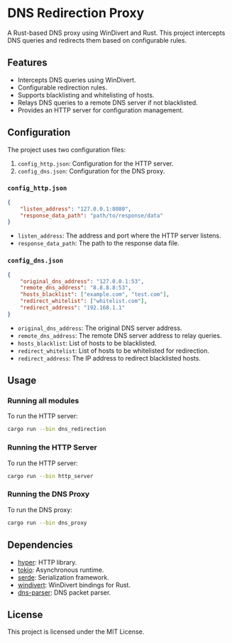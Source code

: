 # DNS Redirection Proxy

A Rust-based DNS proxy using WinDivert and Rust. This project intercepts DNS queries and redirects them based on configurable rules.

## Features

- Intercepts DNS queries using WinDivert.
- Configurable redirection rules.
- Supports blacklisting and whitelisting of hosts.
- Relays DNS queries to a remote DNS server if not blacklisted.
- Provides an HTTP server for configuration management.

## Configuration

The project uses two configuration files:

1. `config_http.json`: Configuration for the HTTP server.
2. `config_dns.json`: Configuration for the DNS proxy.

### `config_http.json`

```json
{
    "listen_address": "127.0.0.1:8080",
    "response_data_path": "path/to/response/data"
}
```

- `listen_address`: The address and port where the HTTP server listens.
- `response_data_path`: The path to the response data file.

### `config_dns.json`

```json
{
    "original_dns_address": "127.0.0.1:53",
    "remote_dns_address": "8.8.8.8:53",
    "hosts_blacklist": ["example.com", "test.com"],
    "redirect_whitelist": ["whitelist.com"],
    "redirect_address": "192.168.1.1"
}
```

- `original_dns_address`: The original DNS server address.
- `remote_dns_address`: The remote DNS server address to relay queries.
- `hosts_blacklist`: List of hosts to be blacklisted.
- `redirect_whitelist`: List of hosts to be whitelisted for redirection.
- `redirect_address`: The IP address to redirect blacklisted hosts.

## Usage

### Running all modules

To run the HTTP server:

```sh
cargo run --bin dns_redirection
```

### Running the HTTP Server

To run the HTTP server:

```sh
cargo run --bin http_server
```

### Running the DNS Proxy

To run the DNS proxy:

```sh
cargo run --bin dns_proxy
```

## Dependencies

- [hyper](https://crates.io/crates/hyper): HTTP library.
- [tokio](https://crates.io/crates/tokio): Asynchronous runtime.
- [serde](https://crates.io/crates/serde): Serialization framework.
- [windivert](https://crates.io/crates/windivert): WinDivert bindings for Rust.
- [dns-parser](https://crates.io/crates/dns-parser): DNS packet parser.

## License

This project is licensed under the MIT License.
